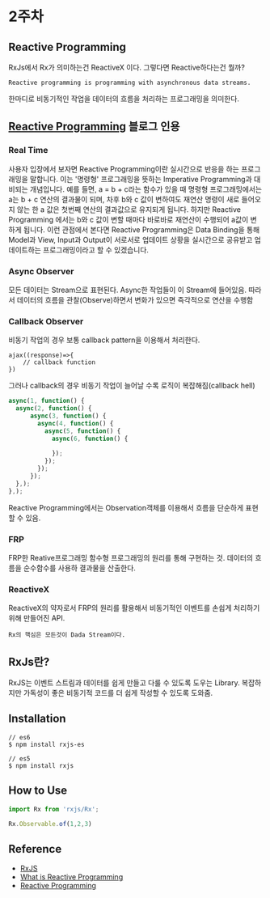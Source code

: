 # 2주차

## Reactive Programming
RxJs에서 Rx가 의미하는건 ReactiveX 이다. 그렇다면 Reactive하다는건 뭘까?
```
Reactive programming is programming with asynchronous data streams.
```
한마디로 비동기적인 작업을 데이터의 흐름을 처리하는 프로그래밍을 의미한다.

## [Reactive Programming](http://blog.naver.com/PostView.nhn?blogId=jdub7138&logNo=220983291803&parentCategoryNo=58&categoryNo=&viewDate=&isShowPopularPosts=true&from=search) 블로그 인용
### Real Time
사용자 입장에서 보자면 Reactive Programming이란 실시간으로 반응을 하는 프로그래밍을 말합니다. 
이는 '명령형' 프로그래밍을 뜻하는 Imperative Programming과 대비되는 개념입니다.
예를 들면, a = b + c라는 함수가 있을 때 명령형 프로그래밍에서는 a는 b + c 연산의 결과물이 되며, 차후 b와 c 값이 변하여도 재연산 명령이 새로 들어오지 않는 한 a 값은 첫번째 연산의 결과값으로 유지되게 됩니다. 
하지만 Reactive Programming 에서는 b와 c 값이 변할 때마다 바로바로 재연산이 수행되어 a값이 변하게 됩니다.
이런 관점에서 본다면 Reactive Programming은 Data Binding을 통해 Model과 View, Input과 Output이 서로서로 업데이트 상황을 실시간으로 공유받고 업데이트하는 프로그래밍이라고 할 수 있겠습니다.

### Async Observer
모든 데이터는 Stream으로 표현된다. Async한 작업들이 이 Stream에 들어있음. 따라서 데이터의 흐름을 관찰(Observe)하면서 변화가 있으면 즉각적으로 연산을 수행함

### Callback Observer
비동기 작업의 경우 보통 callback pattern을 이용해서 처리한다.
```
ajax((response)=>{
    // callback function
})
```
그러나 callback의 경우 비동기 작업이 늘어날 수록 로직이 복잡해짐(callback hell)
```javascript
async(1, function() {
  async(2, function() {
      async(3, function() {
        async(4, function() {
          async(5, function() {
            async(6, function() {
              
            });
          });
        });
      });
  },);
},);
```
Reactive Programming에서는 Observation객체를 이용해서 흐름을 단순하게 표현할 수 있음.

### FRP
FRP한 Reative프로그래밍 함수형 프로그래밍의 원리를 통해 구현하는 것.
데이터의 흐름을 순수함수를 사용하 결과물을 산출한다.

### ReactiveX
ReactiveX의 약자로서 FRP의 원리를 활용해서 비동기적인 이벤트를 손쉽게 처리하기 위해 만들어진 API.
```
Rx의 핵심은 모든것이 Dada Stream이다.
```
## RxJs란?
RxJS는 이벤트 스트림과 데이터를 쉽게 만들고 다룰 수 있도록 도우는 Library.
복잡하지만 가독성이 좋은 비동기적 코드를 더 쉽게 작성할 수 있도록 도와줌.

## Installation
```
// es6
$ npm install rxjs-es 

// es5
$ npm install rxjs
```

## How to Use

```javascript
import Rx from 'rxjs/Rx';

Rx.Observable.of(1,2,3)
```


## Reference
- [RxJS](http://reactivex.io/rxjs/)
- [What is Reactive Programming](https://gist.github.com/staltz/868e7e9bc2a7b8c1f754 )
- [Reactive Programming](http://blog.naver.com/PostView.nhn?blogId=jdub7138&logNo=220983291803&parentCategoryNo=58&categoryNo=&viewDate=&isShowPopularPosts=true&from=search)